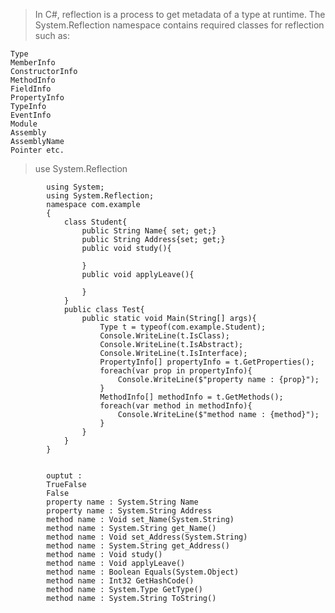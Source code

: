> In C#, reflection is a process to get metadata of a type at runtime. 
  The System.Reflection namespace contains required classes for reflection such as:

    Type
    MemberInfo
    ConstructorInfo
    MethodInfo
    FieldInfo
    PropertyInfo
    TypeInfo
    EventInfo
    Module
    Assembly
    AssemblyName
    Pointer etc.

> use System.Reflection
    
            using System;  
            using System.Reflection;
            namespace com.example  
            {            
                class Student{
                    public String Name{ set; get;}
                    public String Address{set; get;}
                    public void study(){

                    }
                    public void applyLeave(){

                    }
                }                                       
                public class Test{                        
                    public static void Main(String[] args){                
                        Type t = typeof(com.example.Student);
                        Console.WriteLine(t.IsClass); 
                        Console.WriteLine(t.IsAbstract);
                        Console.WriteLine(t.IsInterface);
                        PropertyInfo[] propertyInfo = t.GetProperties();
                        foreach(var prop in propertyInfo){
                            Console.WriteLine($"property name : {prop}");
                        }
                        MethodInfo[] methodInfo = t.GetMethods();
                        foreach(var method in methodInfo){
                            Console.WriteLine($"method name : {method}");
                        }
                    }   
                }     
            }             
            
            
            ouptut : 
            TrueFalse
            False
            property name : System.String Name
            property name : System.String Address
            method name : Void set_Name(System.String)
            method name : System.String get_Name()
            method name : Void set_Address(System.String)
            method name : System.String get_Address()
            method name : Void study()
            method name : Void applyLeave()
            method name : Boolean Equals(System.Object)
            method name : Int32 GetHashCode()
            method name : System.Type GetType()
            method name : System.String ToString()
